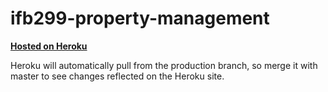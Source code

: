 # ifb299-property-management

[**Hosted on Heroku**](https://dry-plains-2958.herokuapp.com)

Heroku will automatically pull from the production branch, so merge it with master to see changes reflected on the Heroku site.

